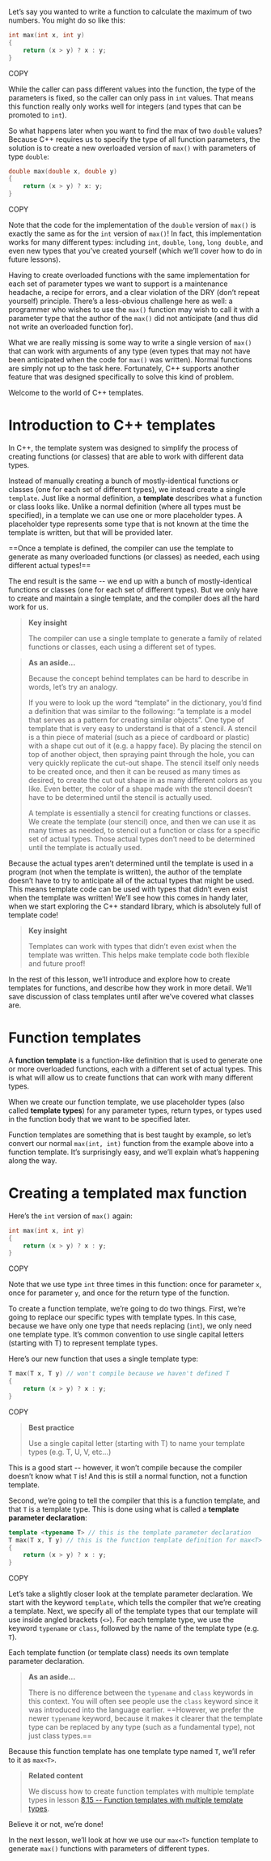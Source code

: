 Let’s say you wanted to write a function to calculate the maximum of two numbers. You might do so like this:

```cpp
int max(int x, int y)
{
    return (x > y) ? x : y;
}
```

COPY

While the caller can pass different values into the function, the type of the parameters is fixed, so the caller can only pass in `int` values. That means this function really only works well for integers (and types that can be promoted to `int`).

So what happens later when you want to find the max of two `double` values? Because C++ requires us to specify the type of all function parameters, the solution is to create a new overloaded version of `max()` with parameters of type `double`:

```cpp
double max(double x, double y)
{
    return (x > y) ? x: y;
}
```

COPY

Note that the code for the implementation of the `double` version of `max()` is exactly the same as for the `int` version of `max()`! In fact, this implementation works for many different types: including `int`, `double`, `long`, `long double`, and even new types that you’ve created yourself (which we’ll cover how to do in future lessons).

Having to create overloaded functions with the same implementation for each set of parameter types we want to support is a maintenance headache, a recipe for errors, and a clear violation of the DRY (don’t repeat yourself) principle. There’s a less-obvious challenge here as well: a programmer who wishes to use the `max()` function may wish to call it with a parameter type that the author of the `max()` did not anticipate (and thus did not write an overloaded function for).

What we are really missing is some way to write a single version of `max()` that can work with arguments of any type (even types that may not have been anticipated when the code for `max()` was written). Normal functions are simply not up to the task here. Fortunately, C++ supports another feature that was designed specifically to solve this kind of problem.

Welcome to the world of C++ templates.

# Introduction to C++ templates

In C++, the template system was designed to simplify the process of creating functions (or classes) that are able to work with different data types.

Instead of manually creating a bunch of mostly-identical functions or classes (one for each set of different types), we instead create a single `template`. Just like a normal definition, a **template** describes what a function or class looks like. Unlike a normal definition (where all types must be specified), in a template we can use one or more placeholder types. A placeholder type represents some type that is not known at the time the template is written, but that will be provided later.

==Once a template is defined, the compiler can use the template to generate as many overloaded functions (or classes) as needed, each using different actual types!==

The end result is the same -- we end up with a bunch of mostly-identical functions or classes (one for each set of different types). But we only have to create and maintain a single template, and the compiler does all the hard work for us.

> **Key insight**
>
> The compiler can use a single template to generate a family of related functions or classes, each using a different set of types.

> **As an aside…**
>
> Because the concept behind templates can be hard to describe in words, let’s try an analogy.
>
> If you were to look up the word “template” in the dictionary, you’d find a definition that was similar to the following: “a template is a model that serves as a pattern for creating similar objects”. One type of template that is very easy to understand is that of a stencil. A stencil is a thin piece of material (such as a piece of cardboard or plastic) with a shape cut out of it (e.g. a happy face). By placing the stencil on top of another object, then spraying paint through the hole, you can very quickly replicate the cut-out shape. The stencil itself only needs to be created once, and then it can be reused as many times as desired, to create the cut out shape in as many different colors as you like. Even better, the color of a shape made with the stencil doesn’t have to be determined until the stencil is actually used.
>
> A template is essentially a stencil for creating functions or classes. We create the template (our stencil) once, and then we can use it as many times as needed, to stencil out a function or class for a specific set of actual types. Those actual types don’t need to be determined until the template is actually used.

Because the actual types aren’t determined until the template is used in a program (not when the template is written), the author of the template doesn’t have to try to anticipate all of the actual types that might be used. This means template code can be used with types that didn’t even exist when the template was written! We’ll see how this comes in handy later, when we start exploring the C++ standard library, which is absolutely full of template code!

> **Key insight**
>
> Templates can work with types that didn’t even exist when the template was written. This helps make template code both flexible and future proof!

In the rest of this lesson, we’ll introduce and explore how to create templates for functions, and describe how they work in more detail. We’ll save discussion of class templates until after we’ve covered what classes are.

# Function templates

A **function template** is a function-like definition that is used to generate one or more overloaded functions, each with a different set of actual types. This is what will allow us to create functions that can work with many different types.

When we create our function template, we use placeholder types (also called **template types**) for any parameter types, return types, or types used in the function body that we want to be specified later.

Function templates are something that is best taught by example, so let’s convert our normal `max(int, int)` function from the example above into a function template. It’s surprisingly easy, and we’ll explain what’s happening along the way.

# Creating a templated max function

Here’s the `int` version of `max()` again:

```cpp
int max(int x, int y)
{
    return (x > y) ? x : y;
}
```

COPY

Note that we use type `int` three times in this function: once for parameter `x`, once for parameter `y`, and once for the return type of the function.

To create a function template, we’re going to do two things. First, we’re going to replace our specific types with template types. In this case, because we have only one type that needs replacing (`int`), we only need one template type. It’s common convention to use single capital letters (starting with T) to represent template types.

Here’s our new function that uses a single template type:

```cpp
T max(T x, T y) // won't compile because we haven't defined T
{
    return (x > y) ? x : y;
}
```

COPY

> **Best practice**
>
> Use a single capital letter (starting with T) to name your template types (e.g. T, U, V, etc…)

This is a good start -- however, it won’t compile because the compiler doesn’t know what `T` is! And this is still a normal function, not a function template.

Second, we’re going to tell the compiler that this is a function template, and that `T` is a template type. This is done using what is called a **template parameter declaration**:

```cpp
template <typename T> // this is the template parameter declaration
T max(T x, T y) // this is the function template definition for max<T>
{
    return (x > y) ? x : y;
}
```

COPY

Let’s take a slightly closer look at the template parameter declaration. We start with the keyword `template`, which tells the compiler that we’re creating a template. Next, we specify all of the template types that our template will use inside angled brackets (`<>`). For each template type, we use the keyword `typename` or `class`, followed by the name of the template type (e.g. `T`).

Each template function (or template class) needs its own template parameter declaration.

> **As an aside…**
>
> There is no difference between the `typename` and `class` keywords in this context. You will often see people use the `class` keyword since it was introduced into the language earlier. ==However, we prefer the newer `typename` keyword, because it makes it clearer that the template type can be replaced by any type (such as a fundamental type), not just class types.==

Because this function template has one template type named `T`, we’ll refer to it as `max<T>`.

> **Related content**
>
> We discuss how to create function templates with multiple template types in lesson [8.15 -- Function templates with multiple template types](https://www.learncpp.com/cpp-tutorial/function-templates-with-multiple-template-types/).

Believe it or not, we’re done!

In the next lesson, we’ll look at how we use our `max<T>` function template to generate `max()` functions with parameters of different types.